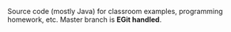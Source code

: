Source code (mostly Java) for classroom examples, programming homework, etc. Master branch is __EGit handled__.

